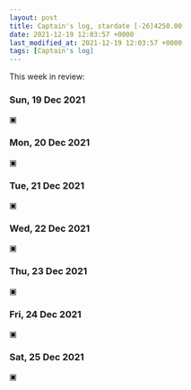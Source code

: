 ```yaml
---
layout: post
title: Captain's log, stardate [-26]4250.00
date: 2021-12-19 12:03:57 +0000
last_modified_at: 2021-12-19 12:03:57 +0000
tags: [Captain's log]
---
```


This week in review:

<!-- more -->

### Sun, 19 Dec 2021

▣

### Mon, 20 Dec 2021

▣

### Tue, 21 Dec 2021

▣

### Wed, 22 Dec 2021

▣

### Thu, 23 Dec 2021

▣

### Fri, 24 Dec 2021

▣

### Sat, 25 Dec 2021

▣
